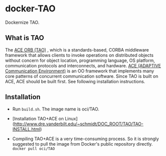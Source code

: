 docker-TAO
==========

Dockernize TAO. 

What is TAO
------------------ 

The [ACE ORB (TAO)](http://www.dre.vanderbilt.edu/~schmidt/TAO-overview.html) , which is a standards-based, CORBA middleware
framework that allows clients to invoke operations on distributed
objects without concern for object location, programming language, OS
platform, communication protocols and interconnects, and
hardware. [ACE (ADAPTIVE Communication
Environment)](http://www.dre.vanderbilt.edu/~schmidt/ACE-overview.html)
is an OO framework that implements many core patterns of concurrent
communication software. Since TAO is built on ACE, ACE should be built first. See following installation instructions.

Installation
--------------------------------

* Run ```build.sh```. The image name is oci/TAO.

*  [Installation TAO+ACE on Linux] (http://www.dre.vanderbilt.edu/~schmidt/DOC_ROOT/TAO/TAO-INSTALL.html)

* Compiling TAO+ACE is a very time-consuming process. So it is strongly suggested to pull the image from Docker's public repository directly.
```docker pull oci/TAO```